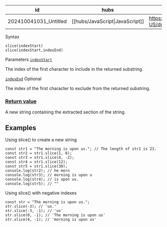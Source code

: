 
| id                    | hubs                            | source                                                                                        |
| --------------------- | ------------------------------- | --------------------------------------------------------------------------------------------- |
| 202410041031_Untitled | [[hubs/JavaScript\|JavaScript]] | https://developer.mozilla.org/en-US/docs/Web/JavaScript/Reference/Global_Objects/String/slice |
Syntax
```
slice(indexStart)
slice(indexStart,indexEnd)
```
Parameters
[`indexStart`](https://developer.mozilla.org/en-US/docs/Web/JavaScript/Reference/Global_Objects/String/slice#indexstart)

The index of the first character to include in the returned substring.

[`indexEnd`](https://developer.mozilla.org/en-US/docs/Web/JavaScript/Reference/Global_Objects/String/slice#indexend) Optional

The index of the first character to exclude from the returned substring.

### [Return value](https://developer.mozilla.org/en-US/docs/Web/JavaScript/Reference/Global_Objects/String/slice#return_value)

A new string containing the extracted section of the string.
## Examples
Using slice() to create a new string 
```
const str1 = "The morning is upon us."; // The length of str1 is 23.
const str2 = str1.slice(1, 8);
const str3 = str1.slice(4, -2);
const str4 = str1.slice(12);
const str5 = str1.slice(30);
console.log(str2); // he morn
console.log(str3); // morning is upon u
console.log(str4); // is upon us.
console.log(str5); // ""

```

Using slice() with negative indexes
```
const str = "The morning is upon us.";
str.slice(-3); // 'us.'
str.slice(-3, -1); // 'us'
str.slice(0, -1); // 'The morning is upon us'
str.slice(4, -1); // 'morning is upon us'
```

